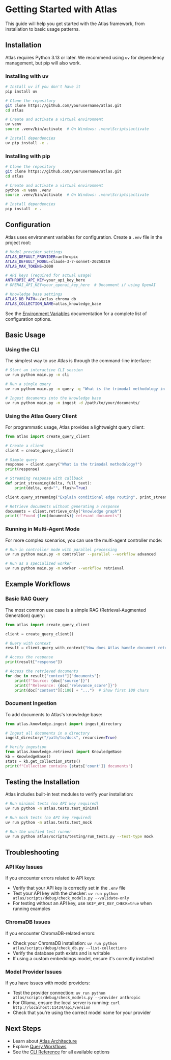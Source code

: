 # Getting Started with Atlas

This guide will help you get started with the Atlas framework, from installation to basic usage patterns.

## Installation

Atlas requires Python 3.13 or later. We recommend using `uv` for dependency management, but pip will also work.

### Installing with uv

```bash
# Install uv if you don't have it
pip install uv

# Clone the repository
git clone https://github.com/yourusername/atlas.git
cd atlas

# Create and activate a virtual environment
uv venv
source .venv/bin/activate  # On Windows: .venv\Scripts\activate

# Install dependencies
uv pip install -e .
```

### Installing with pip

```bash
# Clone the repository
git clone https://github.com/yourusername/atlas.git
cd atlas

# Create and activate a virtual environment
python -m venv .venv
source .venv/bin/activate  # On Windows: .venv\Scripts\activate

# Install dependencies
pip install -e .
```

## Configuration

Atlas uses environment variables for configuration. Create a `.env` file in the project root:

```bash
# Model provider settings
ATLAS_DEFAULT_PROVIDER=anthropic
ATLAS_DEFAULT_MODEL=claude-3-7-sonnet-20250219
ATLAS_MAX_TOKENS=2000

# API keys (required for actual usage)
ANTHROPIC_API_KEY=your_api_key_here
# OPENAI_API_KEY=your_openai_key_here  # Uncomment if using OpenAI

# Knowledge base settings
ATLAS_DB_PATH=~/atlas_chroma_db
ATLAS_COLLECTION_NAME=atlas_knowledge_base
```

See the [Environment Variables](../reference/env_variables.md) documentation for a complete list of configuration options.

## Basic Usage

### Using the CLI

The simplest way to use Atlas is through the command-line interface:

```bash
# Start an interactive CLI session
uv run python main.py -m cli

# Run a single query
uv run python main.py -m query -q "What is the trimodal methodology in Atlas?"

# Ingest documents into the knowledge base
uv run python main.py -m ingest -d /path/to/your/documents/
```

### Using the Atlas Query Client

For programmatic usage, Atlas provides a lightweight query client:

```python
from atlas import create_query_client

# Create a client
client = create_query_client()

# Simple query
response = client.query("What is the trimodal methodology?")
print(response)

# Streaming response with callback
def print_streaming(delta, full_text):
    print(delta, end="", flush=True)

client.query_streaming("Explain conditional edge routing", print_streaming)

# Retrieve documents without generating a response
documents = client.retrieve_only("knowledge graph")
print(f"Found {len(documents)} relevant documents")
```

### Running in Multi-Agent Mode

For more complex scenarios, you can use the multi-agent controller mode:

```bash
# Run in controller mode with parallel processing
uv run python main.py -m controller --parallel --workflow advanced

# Run as a specialized worker
uv run python main.py -m worker --workflow retrieval
```

## Example Workflows

### Basic RAG Query

The most common use case is a simple RAG (Retrieval-Augmented Generation) query:

```python
from atlas import create_query_client

client = create_query_client()

# Query with context
result = client.query_with_context("How does Atlas handle document retrieval?")

# Access the response
print(result["response"])

# Access the retrieved documents
for doc in result["context"]["documents"]:
    print(f"Source: {doc['source']}")
    print(f"Relevance: {doc['relevance_score']}")
    print(doc["content"][:100] + "...")  # Show first 100 chars
```

### Document Ingestion

To add documents to Atlas's knowledge base:

```python
from atlas.knowledge.ingest import ingest_directory

# Ingest all documents in a directory
ingest_directory("/path/to/docs", recursive=True)

# Verify ingestion
from atlas.knowledge.retrieval import KnowledgeBase
kb = KnowledgeBase()
stats = kb.get_collection_stats()
print(f"Collection contains {stats['count']} documents")
```

## Testing the Installation

Atlas includes built-in test modules to verify your installation:

```bash
# Run minimal tests (no API key required)
uv run python -m atlas.tests.test_minimal

# Run mock tests (no API key required)
uv run python -m atlas.tests.test_mock

# Run the unified test runner
uv run python atlas/scripts/testing/run_tests.py --test-type mock
```

## Troubleshooting

### API Key Issues

If you encounter errors related to API keys:

- Verify that your API key is correctly set in the `.env` file
- Test your API key with the checker: `uv run python atlas/scripts/debug/check_models.py --validate-only`
- For testing without an API key, use `SKIP_API_KEY_CHECK=true` when running examples

### ChromaDB Issues

If you encounter ChromaDB-related errors:

- Check your ChromaDB installation: `uv run python atlas/scripts/debug/check_db.py --list-collections`
- Verify the database path exists and is writable
- If using a custom embeddings model, ensure it's correctly installed

### Model Provider Issues

If you have issues with model providers:

- Test the provider connection: `uv run python atlas/scripts/debug/check_models.py --provider anthropic`
- For Ollama, ensure the local server is running: `curl http://localhost:11434/api/version`
- Check that you're using the correct model name for your provider

## Next Steps

- Learn about [Atlas Architecture](../architecture/)
- Explore [Query Workflows](../workflows/query.md)
- See the [CLI Reference](../reference/cli.md) for all available options

